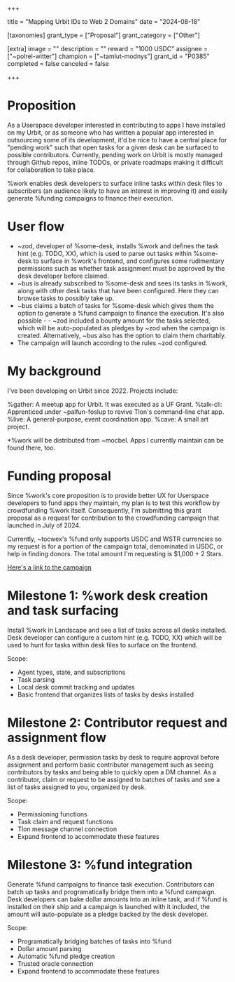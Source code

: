 +++

title = "Mapping Urbit IDs to Web 2 Domains"
date = "2024-08-18"

[taxonomies]
grant_type = ["Proposal"]
grant_category = ["Other"]

[extra]
image = ""
description = ""
reward = "1000 USDC"
assignee = ["~polrel-witter"]
champion = ["~tamlut-modnys"]
grant_id = "P0385"
completed = false
canceled = false

+++

# Proposition
As a Userspace developer interested in contributing to apps I have installed on my Urbit, or as someone who has written a popular app interested in outsourcing some of its development, it'd be nice to have a central place for "pending work" such that open tasks for a given desk can be surfaced to possible contributors. Currently, pending work on Urbit is mostly managed through Github repos, inline TODOs, or private roadmaps making it difficult for collaboration to take place.

%work enables desk developers to surface inline tasks within desk files to subscribers (an audience likely to have an interest in improving it) and easily generate %funding campaigns to finance their execution.


# User flow
- ~zod, developer of %some-desk, installs %work and defines the task hint (e.g. TODO, XX), which is used to parse out tasks within %some-desk to surface in %work's frontend, and configures some rudimentary permissions such as whether task assignment must be approved by the desk developer before claimed.
- ~bus is already subscribed to %some-desk and sees its tasks in %work, along with other desk tasks that have been configured. Here they can browse tasks to possibly take up.
- ~bus claims a batch of tasks for %some-desk which gives them the option to generate a %fund campaign to finance the execution. It's also possible - - ~zod included a bounty amount for the tasks selected, which will be auto-populated as pledges by ~zod when the campaign is created. Alternatively, ~bus also has the option to claim them charitably.
- The campaign will launch according to the rules ~zod configured.


# My background
I've been developing on Urbit since 2022. Projects include:

%gather: A meetup app for Urbit. It was executed as a UF Grant.
%talk-cli: Apprenticed under ~palfun-foslup to revive Tlon's command-line chat app.
%live: A general-purpose, event coordination app.
%cave: A small art project.

*%work will be distributed from ~mocbel. Apps I currently maintain can be found there, too.


# Funding proposal
Since %work's core proposition is to provide better UX for Userspace developers to fund apps they maintain, my plan is to test this workflow by crowdfunding %work itself. Consequently, I'm submitting this grant proposal as a request for contribution to the crowdfunding campaign that launched in July of 2024.

Currently, ~tocwex's %fund only supports USDC and WSTR currencies so my request is for a portion of the campaign total, denominated in USDC, or help in finding donors. The total amount I'm requesting is $1,000 + 2 Stars. 

[Here's a link to the campaign](https://zyx.polrel-witter.xyz/apps/fund/project/~polrel-witter/work-discovery)


# Milestone 1: %work desk creation and task surfacing
Install %work in Landscape and see a list of tasks across all desks installed. Desk developer can configure a custom hint (e.g. TODO, XX) which will be used to hunt for tasks within desk files to surface on the frontend.

Scope:
- Agent types, state, and subscriptions
- Task parsing
- Local desk commit tracking and updates
- Basic frontend that organizes lists of tasks by desks installed


# Milestone 2: Contributor request and assignment flow
As a desk developer, permission tasks by desk to require approval before assignment and perform basic contributor management such as seeing contributors by tasks and being able to quickly open a DM channel. As a contributor, claim or request to be assigned to batches of tasks and see a list of tasks assigned to you, organized by desk.

Scope:
- Permissioning functions
- Task claim and request functions
- Tlon message channel connection
- Expand frontend to accommodate these features


# Milestone 3: %fund integration
Generate %fund campaigns to finance task execution. Contributors can batch up tasks and programatically bridge them into a %fund campaign. Desk developers can bake dollar amounts into an inline task, and if %fund is installed on their ship and a campaign is launched with it included, the amount will auto-populate as a pledge backed by the desk developer.

Scope:
- Programatically bridging batches of tasks into %fund
- Dollar amount parsing
- Automatic %fund pledge creation
- Trusted oracle connection
- Expand frontend to accommodate these features
